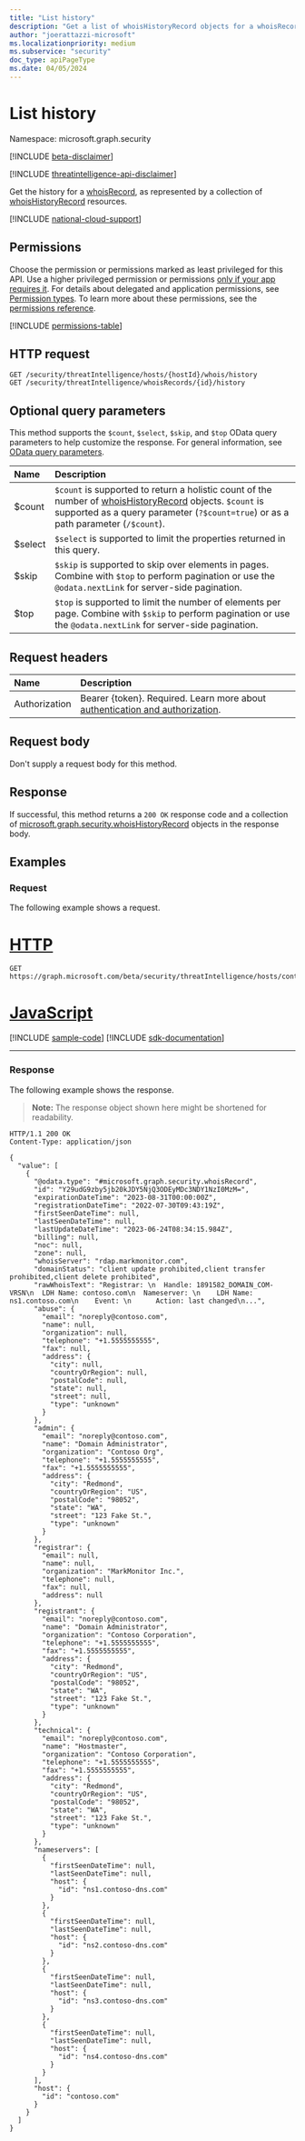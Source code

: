 ```yaml
---
title: "List history"
description: "Get a list of whoisHistoryRecord objects for a whoisRecord, including the properties and relationships of each whoisHistoryRecord object."
author: "joerattazzi-microsoft"
ms.localizationpriority: medium
ms.subservice: "security"
doc_type: apiPageType
ms.date: 04/05/2024
---
```


# List history

Namespace: microsoft.graph.security

[!INCLUDE [beta-disclaimer](../../includes/beta-disclaimer.md)]

[!INCLUDE [threatintelligence-api-disclaimer](../../includes/threatintelligence-api-disclaimer.md)]

Get the history for a [whoisRecord](../resources/security-whoisrecord.md), as represented by a collection of [whoisHistoryRecord](../resources/security-whoishistoryrecord.md) resources.

[!INCLUDE [national-cloud-support](../../includes/global-only.md)]

## Permissions

Choose the permission or permissions marked as least privileged for this API. Use a higher privileged permission or permissions [only if your app requires it](/graph/permissions-overview#best-practices-for-using-microsoft-graph-permissions). For details about delegated and application permissions, see [Permission types](/graph/permissions-overview#permission-types). To learn more about these permissions, see the [permissions reference](/graph/permissions-reference).

<!-- { "blockType": "permissions", "name": "security_whoisrecord_list_history" } -->
[!INCLUDE [permissions-table](../includes/permissions/security-whoisrecord-list-history-permissions.md)]

## HTTP request

<!-- {
  "blockType": "ignored"
}
-->

```http
GET /security/threatIntelligence/hosts/{hostId}/whois/history
GET /security/threatIntelligence/whoisRecords/{id}/history
```

## Optional query parameters

This method supports the `$count`, `$select`, `$skip`, and `$top` OData query parameters to help customize the response. For general information, see [OData query parameters](/graph/query-parameters).

| Name    | Description                                                                                                                                                                                                                                  |
| :------ | :--------------------------------------------------------------------------------------------------------------------------------------------------------------------------------------------------------------------------------------------|
| $count  | `$count` is supported to return a holistic count of the number of [whoisHistoryRecord](../resources/security-whoishistoryrecord.md) objects. `$count` is supported as a query parameter (`?$count=true`) or as a path parameter (`/$count`). |
| $select | `$select` is supported to limit the properties returned in this query.                                                                                                                                                                       |
| $skip   | `$skip` is supported to skip over elements in pages. Combine with `$top` to perform pagination or use the `@odata.nextLink` for server-side pagination.                                                                                      |
| $top    | `$top` is supported to limit the number of elements per page. Combine with `$skip` to perform pagination or use the `@odata.nextLink` for server-side pagination.                                                                            |

## Request headers

| Name          | Description               |
| :------------ | :------------------------ |
|Authorization|Bearer {token}. Required. Learn more about [authentication and authorization](/graph/auth/auth-concepts).|

## Request body

Don't supply a request body for this method.

## Response

If successful, this method returns a `200 OK` response code and a collection of [microsoft.graph.security.whoisHistoryRecord](../resources/security-whoishistoryrecord.md) objects in the response body.

## Examples

### Request

The following example shows a request.

# [HTTP](#tab/http)
<!-- {
  "blockType": "request",
  "name": "list_whoishistoryrecord",
  "sampleKeys": ["contoso.com"]
}
-->

```msgraph-interactive
GET https://graph.microsoft.com/beta/security/threatIntelligence/hosts/contoso.com/whois/history
```

# [JavaScript](#tab/javascript)
[!INCLUDE [sample-code](../includes/snippets/javascript/list-whoishistoryrecord-javascript-snippets.md)]
[!INCLUDE [sdk-documentation](../includes/snippets/snippets-sdk-documentation-link.md)]

---

### Response

The following example shows the response.

> **Note:** The response object shown here might be shortened for readability.

<!-- {
  "blockType": "response",
  "truncated": true,
  "@odata.type": "Collection(microsoft.graph.security.whoisHistoryRecord)"
}
-->

```http
HTTP/1.1 200 OK
Content-Type: application/json

{
  "value": [
    {
      "@odata.type": "#microsoft.graph.security.whoisRecord",
      "id": "Y29udG9zby5jb20kJDY5NjQ3ODEyMDc3NDY1NzI0MzM=",
      "expirationDateTime": "2023-08-31T00:00:00Z",
      "registrationDateTime": "2022-07-30T09:43:19Z",
      "firstSeenDateTime": null,
      "lastSeenDateTime": null,
      "lastUpdateDateTime": "2023-06-24T08:34:15.984Z",
      "billing": null,
      "noc": null,
      "zone": null,
      "whoisServer": "rdap.markmonitor.com",
      "domainStatus": "client update prohibited,client transfer prohibited,client delete prohibited",
      "rawWhoisText": "Registrar: \n  Handle: 1891582_DOMAIN_COM-VRSN\n  LDH Name: contoso.com\n  Nameserver: \n    LDH Name: ns1.contoso.com\n    Event: \n      Action: last changed\n...",
      "abuse": {
        "email": "noreply@contoso.com",
        "name": null,
        "organization": null,
        "telephone": "+1.5555555555",
        "fax": null,
        "address": {
          "city": null,
          "countryOrRegion": null,
          "postalCode": null,
          "state": null,
          "street": null,
          "type": "unknown"
        }
      },
      "admin": {
        "email": "noreply@contoso.com",
        "name": "Domain Administrator",
        "organization": "Contoso Org",
        "telephone": "+1.5555555555",
        "fax": "+1.5555555555",
        "address": {
          "city": "Redmond",
          "countryOrRegion": "US",
          "postalCode": "98052",
          "state": "WA",
          "street": "123 Fake St.",
          "type": "unknown"
        }
      },
      "registrar": {
        "email": null,
        "name": null,
        "organization": "MarkMonitor Inc.",
        "telephone": null,
        "fax": null,
        "address": null
      },
      "registrant": {
        "email": "noreply@contoso.com",
        "name": "Domain Administrator",
        "organization": "Contoso Corporation",
        "telephone": "+1.5555555555",
        "fax": "+1.5555555555",
        "address": {
          "city": "Redmond",
          "countryOrRegion": "US",
          "postalCode": "98052",
          "state": "WA",
          "street": "123 Fake St.",
          "type": "unknown"
        }
      },
      "technical": {
        "email": "noreply@contoso.com",
        "name": "Hostmaster",
        "organization": "Contoso Corporation",
        "telephone": "+1.5555555555",
        "fax": "+1.5555555555",
        "address": {
          "city": "Redmond",
          "countryOrRegion": "US",
          "postalCode": "98052",
          "state": "WA",
          "street": "123 Fake St.",
          "type": "unknown"
        }
      },
      "nameservers": [
        {
          "firstSeenDateTime": null,
          "lastSeenDateTime": null,
          "host": {
            "id": "ns1.contoso-dns.com"
          }
        },
        {
          "firstSeenDateTime": null,
          "lastSeenDateTime": null,
          "host": {
            "id": "ns2.contoso-dns.com"
          }
        },
        {
          "firstSeenDateTime": null,
          "lastSeenDateTime": null,
          "host": {
            "id": "ns3.contoso-dns.com"
          }
        },
        {
          "firstSeenDateTime": null,
          "lastSeenDateTime": null,
          "host": {
            "id": "ns4.contoso-dns.com"
          }
        }
      ],
      "host": {
        "id": "contoso.com"
      }
    }
  ]
}
```
